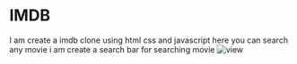 # IMDB
I am create a imdb clone using html css and javascript
here you can search any movie
i am create a search bar for searching movie
![view](https://user-images.githubusercontent.com/116745835/235170990-95fb20d7-0fc0-475f-9af8-a996b7bebacc.jpg)
